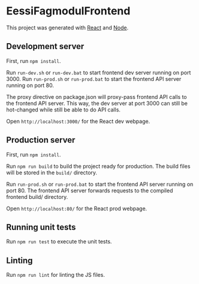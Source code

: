 # EessiFagmodulFrontend

This project was generated with [React](https://reactjs.org) and [Node](https://nodejs.org).

## Development server

First, run `npm install`. 

Run `run-dev.sh` or `run-dev.bat` to start frontend dev server running on port 3000.
Run `run-prod.sh` or `run-prod.bat` to start the frontend API server running on port 80.

The proxy directive on package.json will proxy-pass frontend API calls to the frontend API server.
This way, the dev server at port 3000 can still be hot-changed while still be able to do API calls. 
 
Open `http://localhost:3000/` for the React dev webpage.

## Production server

First, run `npm install`. 

Run `npm run build` to build the project ready for production. 
The build files will be stored in the `build/` directory.

Run `run-prod.sh` or `run-prod.bat` to start the frontend API server running on port 80.
The frontend API server forwards requests to the compiled frontend build/ directory. 

Open `http://localhost:80/` for the React prod webpage.

## Running unit tests

Run `npm run test` to execute the unit tests.

## Linting

Run `npm run lint` for linting the JS files.
